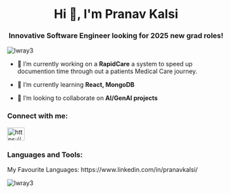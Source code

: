 <h1 align="center">Hi 👋, I'm Pranav Kalsi</h1>
<h3 align="center">Innovative Software Engineer looking for 2025 new grad roles!</h3>

<p align="left"> <img src="https://komarev.com/ghpvc/?username=lwray3&label=Profile%20views&color=0e75b6&style=flat" alt="lwray3" /> </p>

- 🔭 I’m currently working on a **RapidCare** a system to speed up documention time through out a patients Medical Care journey.

- 🌱 I’m currently learning **React, MongoDB**

- 👯 I’m looking to collaborate on **AI/GenAI projects**


<h3 align="left">Connect with me:</h3>
<p align="left">
<a href="https://www.linkedin.com/in/pranavkalsi/" target="blank"><img align="center" src="https://raw.githubusercontent.com/rahuldkjain/github-profile-readme-generator/master/src/images/icons/Social/linked-in-alt.svg" alt="https://www.linkedin.com/in/pranavkalsi/" height="30" width="40" /></a>

<h3 align="left">Languages and Tools:</h3>
<p align="left"> My Favourite Languages: https://www.linkedin.com/in/pranavkalsi/ </p>

<p><img align="center" src="https://github-readme-stats.vercel.app/api/top-langs?username=pkalxi&show_icons=true&locale=en&layout=compact" alt="lwray3" /></p>
